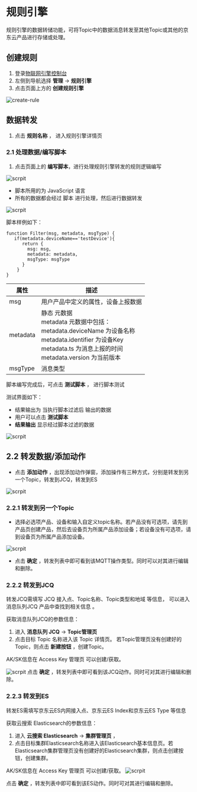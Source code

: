 # 规则引擎

规则引擎的数据转储功能，可将Topic中的数据消息转发至其他Topic或其他的京东云产品进行存储或处理。

## 创建规则

1. 登录[物联网引擎控制台](https://iot-console.jdcloud.com/core)
2. 左侧到导航选择 **管理** -> **规则引擎**
3. 点击页面上方的 **创建规则引擎**

![create-rule](../../../../../image/IoT/IoT-Engine/Create_Rule.png)

## 数据转发

1. 点击 **规则名称** ， 进入规则引擎详情页

### 2.1 处理数据/编写脚本

1. 点击页面上的 **编写脚本**，进行处理规则引擎转发的规则逻辑编写

![scrpit](../../../../../image/IoT/IoT-Engine/Script-ProcessData.png)

- 脚本所用的为 JavaScript 语言
- 所有的数据都会经过 脚本 进行处理，然后进行数据转发

![scrpit](../../../../../image/IoT/IoT-Engine/Rule-Script.png)

脚本样例如下：

```
function Filter(msg, metadata, msgType) {  		
   if(metadata.deviceName=='testDevice'){
      return { 							
        msg: msg,
        metadata: metadata,
        msgType: msgType
      }
    }
}									

```

| 属性 | 描述
| ----- | ----- |
|msg| 用户产品中定义的属性，设备上报数据|
|metadata| 静态 元数据<br>metadata 元数据中包括：<br> metadata.deviceName 为设备名称 <br> metadata.identifier 为设备Key <br> metadata.ts 为消息上报的时间  <br> metadata.version 为当前版本 |
|msgType|消息类型 |

脚本编写完成后，可点击 **测试脚本** ， 进行脚本测试

测试界面如下：

- 结果输出为 当执行脚本过滤后 输出的数据
- 用户可以点击 **测试脚本**
- **结果输出** 显示经过脚本过滤的数据

![scrpit](../../../../../image/IoT/IoT-Engine/Script-Testing.png)

## 2.2 转发数据/添加动作

- 点击 **添加动作** ，出现添加动作弹窗，添加操作有三种方式，分别是转发到另一个Topic，转发到JCQ，转发到ES

![scrpit](../../../../../image/IoT/IoT-Engine/Add-Action.png)

### 2.2.1 转发到另一个Topic

- 选择必选项产品、设备和输入自定义topic名称。若产品没有可选项，请先到产品页创建产品，然后去设备页为所属产品添加设备；若设备没有可选项，请到设备页为所属产品添加设备。

![scrpit](../../../../../image/IoT/IoT-Engine/Add-Action-FW-Topic.png)

- 点击 **确定** ，转发列表中即可看到该MQTT操作类型。同时可以对其进行编辑和删除。

### 2.2.2 转发到JCQ

转发JCQ需填写 JCQ 接入点、Topic名称、Topic类型和地域 等信息， 可以进入 消息队列JCQ 产品中查找到相关信息 。

获取消息队列JCQ的参数信息：
1. 进入 **消息队列 JCQ** -> **Topic管理页**
2. 点击目标 Topic 名称进入该 Topic 详情页。 若Topic管理页没有创建好的Topic，则点击 **新建按钮** ，创建Topic。

AK/SK信息在 Access Key 管理页 可以创建/获取。

![scrpit](../../../../../image/IoT/IoT-Engine/Add-Action-FW-JCQ.png)
点击 **确定** ，转发列表中即可看到该JCQ动作。同时可对其进行编辑和删除。


### 2.2.3 转发到ES

转发ES需填写京东云ES内网接入点、京东云ES Index和京东云ES Type 等信息

获取云搜索 Elasticsearch的参数信息：
1. 进入 **云搜索 Elasticsearch** -> **集群管理页** ，
2. 点击目标集群Elasticsearch名称进入该Elasticsearch基本信息页。若Elasticsearch集群管理页没有创建好的Elasticsearch集群，则点击创建按钮，创建集群。

AK/SK信息在 Access Key 管理页 可以创建/获取。
![scrpit](../../../../../image/IoT/IoT-Engine/Add-Action-FW-ES.png)

点击 **确定** ，转发列表中即可看到该ES动作。同时可对其进行编辑和删除。

